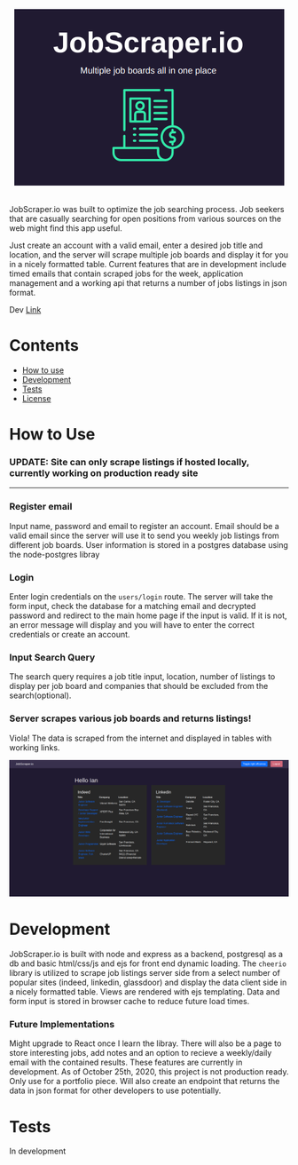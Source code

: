 <div align='center'>
<img src='https://github.com/ianmat55/JobScraper.io/blob/master/public/img/logo.png'>
</div>
<br>

JobScraper.io was built to optimize the job searching process. Job seekers that are casually searching for open positions from various sources on the web might find this app useful.
 
Just create an account with a valid email, enter a desired job title and location, and the server will scrape multiple job boards and display it for you in a nicely formatted table. Current features that are in development include timed emails that contain scraped jobs for the week, application management and a working api that returns a number of jobs listings in json format.

Dev <a href='https://git.heroku.com/hire-me101.git'> Link </a>
 
# Contents
- [How to use](#How-to-Use)
- [Development](#Development)
- [Tests](#Tests)
- [License](#License) 
 
# How to Use

### UPDATE: Site can only scrape listings if hosted locally, currently working on production ready site
---

### Register email
Input name, password and email to register an account. Email should be a valid email since the server will use it to send you weekly job listings from different job boards. User information is stored in a postgres database using the node-postgres libray </p> 

### Login
Enter login credentials on the ``users/login`` route. The server will take the form input, check the database for a matching email and decrypted password and redirect to the main home page if the input is valid. If it is not, an error message will display and you will have to enter the correct credentials or create an account. 

### Input Search Query
The search query requires a job title input, location, number of listings to display per job board and companies that should be excluded from the search(optional). 

### Server scrapes various job boards and returns listings!
Viola! The data is scraped from the internet and displayed in tables with working links.

<div align='center'>
<img src='https://github.com/ianmat55/JobScraper.io/blob/master/public/img/Results.png'>
</div>

# Development
JobScraper.io is built with node and express as a backend, postgresql as a db and basic html/css/js and ejs for front end dynamic loading. The ``cheerio`` library is utilized to scrape job listings server side from a select number of popular sites (indeed, linkedin, glassdoor) and display the data client side in a nicely formatted table. Views are rendered with ejs templating. Data and form input is stored in browser cache to reduce future load times. </p> 

### Future Implementations
Might upgrade to React once I learn the libray. There will also be a page to store interesting jobs, add notes and an option to recieve a weekly/daily email with the contained results. These features are currently in development. As of October 25th, 2020, this project is not production ready. Only use for a portfolio piece. Will also create an endpoint that returns the data in json format for other developers to use potentially.

 
# Tests
In development
